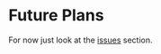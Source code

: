 # Future Plans

For now just look at the [issues](https://gitlab.com/StuntsPT/pyRona/issues) section.
